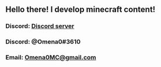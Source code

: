 ## Hello there! I develop minecraft content!

### Discord: [Discord server](https://discord.com/invite/7YMfuvtV7X)
### Discord: @Omena0#3610
### Email: Omena0MC@gmail.com
